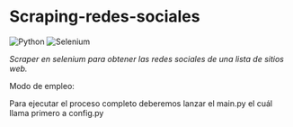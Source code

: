 # Scraping-redes-sociales

![Python](https://img.shields.io/badge/python-3670A0?style=for-the-badge&logo=python&logoColor=ffdd54)
![Selenium](https://img.shields.io/badge/-selenium-%43B02A?style=for-the-badge&logo=selenium&logoColor=white)

*Scraper en selenium para obtener las redes sociales de una lista de sitios web.*

Modo de empleo:

Para ejecutar el proceso completo deberemos lanzar el main.py el cuál llama primero a config.py 
